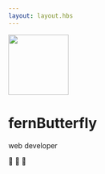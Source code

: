 ```yaml
---
layout: layout.hbs
---
```


<div class="md-col-12 mb2">
  <div class="center p2">
    <img src="/images/profile.jpg" width="120" height="120" class="mb2 circle" />
    <h1 class="h2 mt0">fernButterfly</h1>
    <p class="mb0">web developer</p>
    <p class="mb0">🦋 🌺 🌼</p>
  </div>
</div>
<br/><br/><br/><br/><br/>